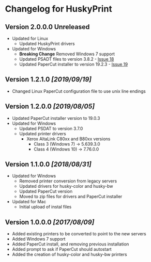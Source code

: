 # Changelog for HuskyPrint

## Version **2.0.0.0** Unreleased

* Updated for Linux
  * Updated HuskyPrint drivers
* Updated for Windows
  * **Breaking Change** Removed Windows 7 support
  * Updated PSADT files to version 3.8.2 - [Issue 18](https://github.com/MichiganTechIT/HuskyPrint/issues/18)
  * Updated PaperCut installer to version 19.2.3 - [Issue 19](https://github.com/MichiganTechIT/HuskyPrint/issues/19)

## Version **1.2.1.0** _[2019/09/19]_

* Changed Linux PaperCut configuration file to use unix line endings

## Version **1.2.0.0** _[2019/08/05]_

* Updated PaperCut installer version to 19.0.3
* Updated for Windows
  * Updated PSDAT to version 3.7.0
  * Updated printer drivers
    * Xerox AltaLink C80xx and B80xx versions
      * Class 3 (Windows 7) -> 5.639.3.0
      * Class 4 (Windows 10) -> 7.76.0.0

## Version **1.1.0.0** _[2018/08/31]_

* Updated for Windows
  * Removed printer conversion from legacy servers
  * Updated drivers for husky-color and husky-bw
  * Updated PaperCut version
  * Moved to zip files for drivers and PaperCut installer
* Updated for Mac
  * Initial upload of instal files

## Version **1.0.0.0** _[2017/08/09]_

* Added existing printers to be converted to point to the new servers
* Added Windows 7 support
* Added PaperCut install, and removing previous installation
* Added prompt to ask if PaperCut should autostart
* Added the creation of husky-color and husky-bw printers
